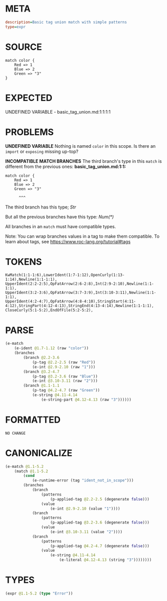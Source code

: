 # META
~~~ini
description=Basic tag union match with simple patterns
type=expr
~~~
# SOURCE
~~~roc
match color {
	Red => 1
	Blue => 2
	Green => "3"
}
~~~
# EXPECTED
UNDEFINED VARIABLE - basic_tag_union.md:1:1:1:1
# PROBLEMS
**UNDEFINED VARIABLE**
Nothing is named `color` in this scope.
Is there an `import` or `exposing` missing up-top?

**INCOMPATIBLE MATCH BRANCHES**
The third branch's type in this `match` is different from the previous ones:
**basic_tag_union.md:1:1:**
```roc
match color {
	Red => 1
	Blue => 2
	Green => "3"
```
          ^^^

The third branch has this type;
    _Str_

But all the previous branches have this type:
    _Num(*)_

All branches in an `match` must have compatible types.

Note: You can wrap branches values in a tag to make them compatible.
To learn about tags, see <https://www.roc-lang.org/tutorial#tags>

# TOKENS
~~~zig
KwMatch(1:1-1:6),LowerIdent(1:7-1:12),OpenCurly(1:13-1:14),Newline(1:1-1:1),
UpperIdent(2:2-2:5),OpFatArrow(2:6-2:8),Int(2:9-2:10),Newline(1:1-1:1),
UpperIdent(3:2-3:6),OpFatArrow(3:7-3:9),Int(3:10-3:11),Newline(1:1-1:1),
UpperIdent(4:2-4:7),OpFatArrow(4:8-4:10),StringStart(4:11-4:12),StringPart(4:12-4:13),StringEnd(4:13-4:14),Newline(1:1-1:1),
CloseCurly(5:1-5:2),EndOfFile(5:2-5:2),
~~~
# PARSE
~~~clojure
(e-match
	(e-ident @1.7-1.12 (raw "color"))
	(branches
		(branch @2.2-3.6
			(p-tag @2.2-2.5 (raw "Red"))
			(e-int @2.9-2.10 (raw "1")))
		(branch @3.2-4.7
			(p-tag @3.2-3.6 (raw "Blue"))
			(e-int @3.10-3.11 (raw "2")))
		(branch @1.1-1.1
			(p-tag @4.2-4.7 (raw "Green"))
			(e-string @4.11-4.14
				(e-string-part @4.12-4.13 (raw "3"))))))
~~~
# FORMATTED
~~~roc
NO CHANGE
~~~
# CANONICALIZE
~~~clojure
(e-match @1.1-5.2
	(match @1.1-5.2
		(cond
			(e-runtime-error (tag "ident_not_in_scope")))
		(branches
			(branch
				(patterns
					(p-applied-tag @2.2-2.5 (degenerate false)))
				(value
					(e-int @2.9-2.10 (value "1"))))
			(branch
				(patterns
					(p-applied-tag @3.2-3.6 (degenerate false)))
				(value
					(e-int @3.10-3.11 (value "2"))))
			(branch
				(patterns
					(p-applied-tag @4.2-4.7 (degenerate false)))
				(value
					(e-string @4.11-4.14
						(e-literal @4.12-4.13 (string "3"))))))))
~~~
# TYPES
~~~clojure
(expr @1.1-5.2 (type "Error"))
~~~
